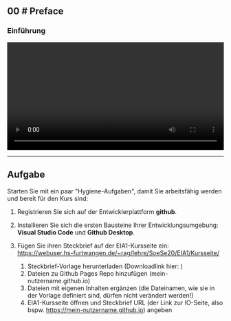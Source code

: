 ## **00 _#_** Preface

### Einführung
<video controls width="100%"> 
    <source src="https://lehre.gabriel-rausch.de/HFU/EIA1_SoSe20/L00/GIS-EIA1-Einfuehrung.mp4" type="video/mp4"> 
    <a href="https://lehre.gabriel-rausch.de/HFU/EIA1_SoSe20/L00/GIS-EIA1-Einfuehrung.mp4">Zum Video</a>
</video>



---

## Aufgabe

Starten Sie mit ein paar "Hygiene-Aufgaben", damit Sie arbeitsfähig werden und bereit für den Kurs sind:

1. Registrieren Sie sich auf der Entwicklerplattform **github**.

2. Installieren Sie sich die ersten Bausteine Ihrer Entwicklungsumgebung: **Visual Studio Code** und **Github Desktop**.

3. Fügen Sie ihren Steckbrief auf der EIA1-Kursseite ein: https://webuser.hs-furtwangen.de/~rag/lehre/SoeSe20/EIA1/Kursseite/

    1. Steckbrief-Vorlage herunterladen (Downloadlink hier: )
    2. Dateien zu Github Pages Repo hinzufügen (mein-nutzername.github.io)
    3. Dateien mit eigenen Inhalten ergänzen (die Dateinamen, wie sie in der Vorlage definiert sind, dürfen nicht verändert werden!)
    4. EIA1-Kursseite öffnen und Steckbrief URL (der Link zur IO-Seite, also bspw. https://mein-nutzername.github.io) angeben


